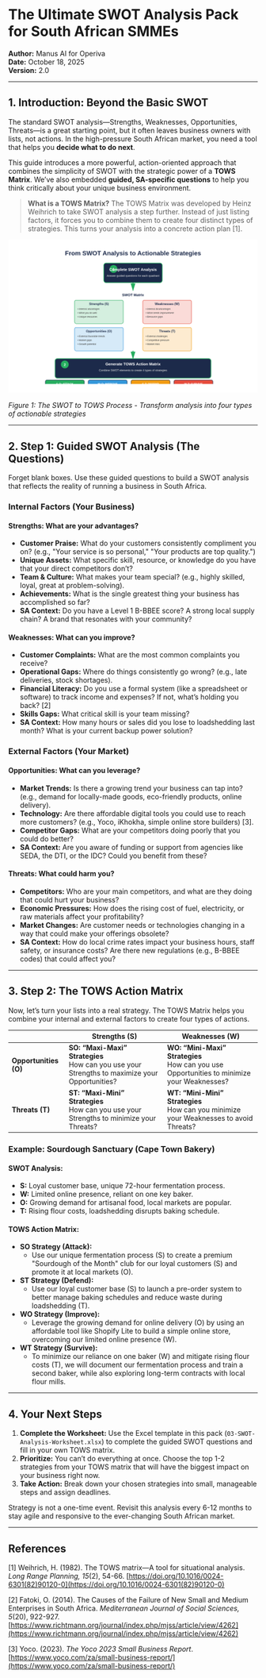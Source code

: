 # The Ultimate SWOT Analysis Pack for South African SMMEs

**Author:** Manus AI for Operiva  
**Date:** October 18, 2025  
**Version:** 2.0

---

## 1. Introduction: Beyond the Basic SWOT

The standard SWOT analysis—Strengths, Weaknesses, Opportunities, Threats—is a great starting point, but it often leaves business owners with lists, not actions. In the high-pressure South African market, you need a tool that helps you **decide what to do next**.

This guide introduces a more powerful, action-oriented approach that combines the simplicity of SWOT with the strategic power of a **TOWS Matrix**. We’ve also embedded **guided, SA-specific questions** to help you think critically about your unique business environment.

> **What is a TOWS Matrix?**
> The TOWS Matrix was developed by Heinz Weihrich to take SWOT analysis a step further. Instead of just listing factors, it forces you to combine them to create four distinct types of strategies. This turns your analysis into a concrete action plan [1].

![From SWOT Analysis to Actionable Strategies](../flowcharts/swot-to-tows-process.png)

*Figure 1: The SWOT to TOWS Process - Transform analysis into four types of actionable strategies*

---

## 2. Step 1: Guided SWOT Analysis (The Questions)

Forget blank boxes. Use these guided questions to build a SWOT analysis that reflects the reality of running a business in South Africa.

### **Internal Factors (Your Business)**

#### **Strengths: What are your advantages?**

*   **Customer Praise:** What do your customers consistently compliment you on? (e.g., "Your service is so personal," "Your products are top quality.")
*   **Unique Assets:** What specific skill, resource, or knowledge do you have that your direct competitors don’t?
*   **Team & Culture:** What makes your team special? (e.g., highly skilled, loyal, great at problem-solving).
*   **Achievements:** What is the single greatest thing your business has accomplished so far?
*   **SA Context:** Do you have a Level 1 B-BBEE score? A strong local supply chain? A brand that resonates with your community?

#### **Weaknesses: What can you improve?**

*   **Customer Complaints:** What are the most common complaints you receive?
*   **Operational Gaps:** Where do things consistently go wrong? (e.g., late deliveries, stock shortages).
*   **Financial Literacy:** Do you use a formal system (like a spreadsheet or software) to track income and expenses? If not, what’s holding you back? [2]
*   **Skills Gaps:** What critical skill is your team missing?
*   **SA Context:** How many hours or sales did you lose to loadshedding last month? What is your current backup power solution?

### **External Factors (Your Market)**

#### **Opportunities: What can you leverage?**

*   **Market Trends:** Is there a growing trend your business can tap into? (e.g., demand for locally-made goods, eco-friendly products, online delivery).
*   **Technology:** Are there affordable digital tools you could use to reach more customers? (e.g., Yoco, iKhokha, simple online store builders) [3].
*   **Competitor Gaps:** What are your competitors doing poorly that you could do better?
*   **SA Context:** Are you aware of funding or support from agencies like SEDA, the DTI, or the IDC? Could you benefit from these?

#### **Threats: What could harm you?**

*   **Competitors:** Who are your main competitors, and what are they doing that could hurt your business?
*   **Economic Pressures:** How does the rising cost of fuel, electricity, or raw materials affect your profitability?
*   **Market Changes:** Are customer needs or technologies changing in a way that could make your offerings obsolete?
*   **SA Context:** How do local crime rates impact your business hours, staff safety, or insurance costs? Are there new regulations (e.g., B-BBEE codes) that could affect you?

---

## 3. Step 2: The TOWS Action Matrix

Now, let’s turn your lists into a real strategy. The TOWS Matrix helps you combine your internal and external factors to create four types of actions.

| | **Strengths (S)** | **Weaknesses (W)** |
|---|---|---|
| **Opportunities (O)** | **SO: “Maxi-Maxi” Strategies**<br>How can you use your Strengths to maximize your Opportunities? | **WO: “Mini-Maxi” Strategies**<br>How can you use Opportunities to minimize your Weaknesses? |
| **Threats (T)** | **ST: “Maxi-Mini” Strategies**<br>How can you use your Strengths to minimize your Threats? | **WT: “Mini-Mini” Strategies**<br>How can you minimize your Weaknesses to avoid Threats? |

### **Example: Sourdough Sanctuary (Cape Town Bakery)**

#### **SWOT Analysis:**
*   **S:** Loyal customer base, unique 72-hour fermentation process.
*   **W:** Limited online presence, reliant on one key baker.
*   **O:** Growing demand for artisanal food, local markets are popular.
*   **T:** Rising flour costs, loadshedding disrupts baking schedule.

#### **TOWS Action Matrix:**

*   **SO Strategy (Attack):**
    *   Use our unique fermentation process (S) to create a premium "Sourdough of the Month" club for our loyal customers (S) and promote it at local markets (O).
*   **ST Strategy (Defend):**
    *   Use our loyal customer base (S) to launch a pre-order system to better manage baking schedules and reduce waste during loadshedding (T).
*   **WO Strategy (Improve):**
    *   Leverage the growing demand for online delivery (O) by using an affordable tool like Shopify Lite to build a simple online store, overcoming our limited online presence (W).
*   **WT Strategy (Survive):**
    *   To minimize our reliance on one baker (W) and mitigate rising flour costs (T), we will document our fermentation process and train a second baker, while also exploring long-term contracts with local flour mills.

---

## 4. Your Next Steps

1.  **Complete the Worksheet:** Use the Excel template in this pack (`03-SWOT-Analysis-Worksheet.xlsx`) to complete the guided SWOT questions and fill in your own TOWS matrix.
2.  **Prioritize:** You can’t do everything at once. Choose the top 1-2 strategies from your TOWS matrix that will have the biggest impact on your business right now.
3.  **Take Action:** Break down your chosen strategies into small, manageable steps and assign deadlines.

Strategy is not a one-time event. Revisit this analysis every 6-12 months to stay agile and responsive to the ever-changing South African market.

---

## References

[1] Weihrich, H. (1982). The TOWS matrix—A tool for situational analysis. *Long Range Planning, 15*(2), 54-66. [https://doi.org/10.1016/0024-6301(82)90120-0](https://doi.org/10.1016/0024-6301(82)90120-0)

[2] Fatoki, O. (2014). The Causes of the Failure of New Small and Medium Enterprises in South Africa. *Mediterranean Journal of Social Sciences, 5*(20), 922-927. [https://www.richtmann.org/journal/index.php/mjss/article/view/4262](https://www.richtmann.org/journal/index.php/mjss/article/view/4262)

[3] Yoco. (2023). *The Yoco 2023 Small Business Report*. [https://www.yoco.com/za/small-business-report/](https://www.yoco.com/za/small-business-report/)

